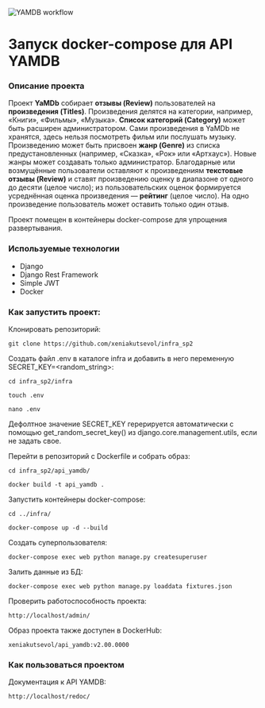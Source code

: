 ![YAMDB workflow](https://github.com/xeniakutsevol/yamdb_final/actions/workflows/yamdb_workflow.yml/badge.svg)

# Запуск docker-compose для API YAMDB

### Описание проекта

Проект **YaMDb** собирает **отзывы (Review)** пользователей на **произведения (Titles)**. Произведения делятся на категории, например, «Книги», «Фильмы», «Музыка». **Список категорий (Category)** может быть расширен администратором.
Сами произведения в YaMDb не хранятся, здесь нельзя посмотреть фильм или послушать музыку.
Произведению может быть присвоен **жанр (Genre)** из списка предустановленных (например, «Сказка», «Рок» или «Артхаус»). Новые жанры может создавать только администратор.
Благодарные или возмущённые пользователи оставляют к произведениям **текстовые отзывы (Review)** и ставят произведению оценку в диапазоне от одного до десяти (целое число); из пользовательских оценок формируется усреднённая оценка произведения — **рейтинг** (целое число). На одно произведение пользователь может оставить только один отзыв.

Проект помещен в контейнеры docker-compose для упрощения развертывания.

### Используемые технологии
- Django
- Django Rest Framework
- Simple JWT
- Docker

### Как запустить проект:

Клонировать репозиторий:

```
git clone https://github.com/xeniakutsevol/infra_sp2
```

Создать файл .env в каталогe infra и добавить в него переменную SECRET_KEY=<random_string>:

```
cd infra_sp2/infra
```

```
touch .env
```

```
nano .env
```

Дефолтное значение SECRET_KEY герерируется автоматически с помощью get_random_secret_key() из django.core.management.utils, если не задать свое.


Перейти в репозиторий с Dockerfile и собрать образ:

```
cd infra_sp2/api_yamdb/
```

```
docker build -t api_yamdb .
```

Запустить контейнеры docker-compose:

```
cd ../infra/
```

```
docker-compose up -d --build
```

Cоздать суперпользователя:

```
docker-compose exec web python manage.py createsuperuser
```

Залить данные из БД:

```
docker-compose exec web python manage.py loaddata fixtures.json
```

Проверить работоспособность проекта:

```
http://localhost/admin/
```

Образ проекта также доступен в DockerHub:

```
xeniakutsevol/api_yamdb:v2.00.0000
```

### Как пользоваться проектом

Документация к API YAMDB:

```
http://localhost/redoc/
```